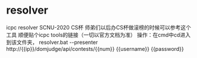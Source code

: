 # resolver
icpc resolver SCNU-2020 CS杯
师弟们以后办CS杯做滚榜的时候可以参考这个工具
顺便贴个icpc tools的链接（一切以官方文档为准）
操作：在cmd中cd进入到该文件夹，
      resolver.bat --presenter http://{{ip}}/domjudge/api/contests/{{num}} {{username}} {{password}} 
